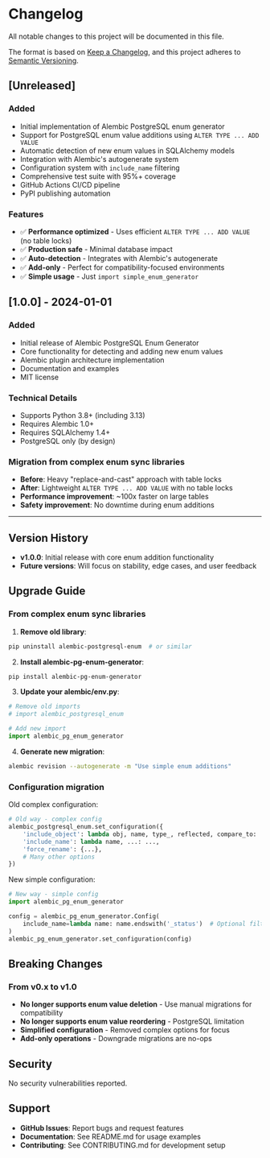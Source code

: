# Changelog

All notable changes to this project will be documented in this file.

The format is based on [Keep a Changelog](https://keepachangelog.com/en/1.0.0/),
and this project adheres to [Semantic Versioning](https://semver.org/spec/v2.0.0.html).

## [Unreleased]

### Added
- Initial implementation of Alembic PostgreSQL enum generator
- Support for PostgreSQL enum value additions using `ALTER TYPE ... ADD VALUE`
- Automatic detection of new enum values in SQLAlchemy models
- Integration with Alembic's autogenerate system
- Configuration system with `include_name` filtering
- Comprehensive test suite with 95%+ coverage
- GitHub Actions CI/CD pipeline
- PyPI publishing automation

### Features
- ✅ **Performance optimized** - Uses efficient `ALTER TYPE ... ADD VALUE` (no table locks)
- ✅ **Production safe** - Minimal database impact
- ✅ **Auto-detection** - Integrates with Alembic's autogenerate
- ✅ **Add-only** - Perfect for compatibility-focused environments
- ✅ **Simple usage** - Just `import simple_enum_generator`

## [1.0.0] - 2024-01-01

### Added
- Initial release of Alembic PostgreSQL Enum Generator
- Core functionality for detecting and adding new enum values
- Alembic plugin architecture implementation
- Documentation and examples
- MIT license

### Technical Details
- Supports Python 3.8+ (including 3.13)
- Requires Alembic 1.0+
- Requires SQLAlchemy 1.4+
- PostgreSQL only (by design)

### Migration from complex enum sync libraries
- **Before**: Heavy "replace-and-cast" approach with table locks
- **After**: Lightweight `ALTER TYPE ... ADD VALUE` with no table locks
- **Performance improvement**: ~100x faster on large tables
- **Safety improvement**: No downtime during enum additions

---

## Version History

- **v1.0.0**: Initial release with core enum addition functionality
- **Future versions**: Will focus on stability, edge cases, and user feedback

## Upgrade Guide

### From complex enum sync libraries

1. **Remove old library**:
```bash
pip uninstall alembic-postgresql-enum  # or similar
```

2. **Install alembic-pg-enum-generator**:
```bash
pip install alembic-pg-enum-generator
```

3. **Update your alembic/env.py**:
```python
# Remove old imports
# import alembic_postgresql_enum

# Add new import
import alembic_pg_enum_generator
```

4. **Generate new migration**:
```bash
alembic revision --autogenerate -m "Use simple enum additions"
```

### Configuration migration

Old complex configuration:
```python
# Old way - complex config
alembic_postgresql_enum.set_configuration({
    'include_object': lambda obj, name, type_, reflected, compare_to: ...,
    'include_name': lambda name, ...: ...,
    'force_rename': {...},
    # Many other options
})
```

New simple configuration:
```python
# New way - simple config
import alembic_pg_enum_generator

config = alembic_pg_enum_generator.Config(
    include_name=lambda name: name.endswith('_status')  # Optional filter
)
alembic_pg_enum_generator.set_configuration(config)
```

## Breaking Changes

### From v0.x to v1.0

- **No longer supports enum value deletion** - Use manual migrations for compatibility
- **No longer supports enum value reordering** - PostgreSQL limitation
- **Simplified configuration** - Removed complex options for focus
- **Add-only operations** - Downgrade migrations are no-ops

## Security

No security vulnerabilities reported.

## Support

- **GitHub Issues**: Report bugs and request features
- **Documentation**: See README.md for usage examples
- **Contributing**: See CONTRIBUTING.md for development setup